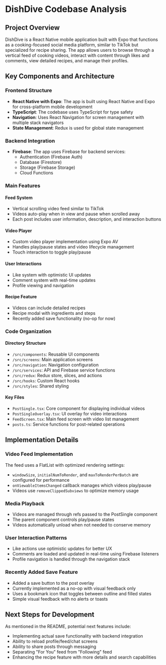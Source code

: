 # DishDive Codebase Analysis

## Project Overview
DishDive is a React Native mobile application built with Expo that functions as a cooking-focused social media platform, similar to TikTok but specialized for recipe sharing. The app allows users to browse through a vertical feed of cooking videos, interact with content through likes and comments, view detailed recipes, and manage their profiles.

## Key Components and Architecture

### Frontend Structure
- **React Native with Expo**: The app is built using React Native and Expo for cross-platform mobile development
- **TypeScript**: The codebase uses TypeScript for type safety
- **Navigation**: Uses React Navigation for screen management with multiple stack navigators
- **State Management**: Redux is used for global state management

### Backend Integration
- **Firebase**: The app uses Firebase for backend services:
  - Authentication (Firebase Auth)
  - Database (Firestore)
  - Storage (Firebase Storage)
  - Cloud Functions

### Main Features

#### Feed System
- Vertical scrolling video feed similar to TikTok
- Videos auto-play when in view and pause when scrolled away
- Each post includes user information, description, and interaction buttons

#### Video Player
- Custom video player implementation using Expo AV
- Handles play/pause states and video lifecycle management
- Touch interaction to toggle play/pause

#### User Interactions
- Like system with optimistic UI updates
- Comment system with real-time updates
- Profile viewing and navigation

#### Recipe Feature
- Videos can include detailed recipes
- Recipe modal with ingredients and steps
- Recently added save functionality (no-op for now)

### Code Organization

#### Directory Structure
- `/src/components`: Reusable UI components
- `/src/screens`: Main application screens
- `/src/navigation`: Navigation configuration
- `/src/services`: API and Firebase service functions
- `/src/redux`: Redux store, slices, and actions
- `/src/hooks`: Custom React hooks
- `/src/styles`: Shared styling

#### Key Files
- `PostSingle.tsx`: Core component for displaying individual videos
- `PostSingleOverlay.tsx`: UI overlay for video interactions
- `FeedScreen.tsx`: Main feed screen with video list management
- `posts.ts`: Service functions for post-related operations

## Implementation Details

### Video Feed Implementation
The feed uses a FlatList with optimized rendering settings:
- `windowSize`, `initialNumToRender`, and `maxToRenderPerBatch` are configured for performance
- `onViewableItemsChanged` callback manages which videos play/pause
- Videos use `removeClippedSubviews` to optimize memory usage

### Media Playback
- Videos are managed through refs passed to the PostSingle component
- The parent component controls play/pause states
- Videos automatically unload when not needed to conserve memory

### User Interaction Patterns
- Like actions use optimistic updates for better UX
- Comments are loaded and updated in real-time using Firebase listeners
- Profile navigation is handled through the navigation stack

### Recently Added Save Feature
- Added a save button to the post overlay
- Currently implemented as a no-op with visual feedback only
- Uses a bookmark icon that toggles between outline and filled states
- Simple visual feedback with no alerts or toasts

## Next Steps for Development
As mentioned in the README, potential next features include:
- Implementing actual save functionality with backend integration
- Ability to reload profile/feed/chat screens
- Ability to share posts through messaging
- Separating "For You" feed from "Following" feed
- Enhancing the recipe feature with more details and search capabilities
